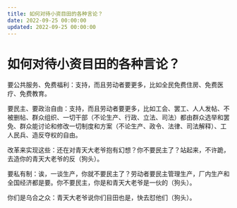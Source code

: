 ```yaml
---
title: 如何对待小资目田的各种言论？
date: 2022-09-25 00:00:00
updated: 2022-09-25 00:00:00
---
```


# 如何对待小资目田的各种言论？

要公共服务、免费福利：支持，而且劳动者要更多，比如全民免费住房、免费医疗、免费教育。

要民主、要政治自由：支持，而且劳动者要更多，比如工会、罢工、人人发帖、不被删帖、群众组织、一切干部（不论生产、行政、立法、司法）都由群众选举和罢免、群众能讨论和修改一切制度和方案（不论生产、政令、法律、司法解释）、工人民兵、造反夺权的自由。

改革来实现这些：还在对青天大老爷抱有幻想？你不要民主了？站起来，不许跪，去造你的青天大老爷的反（狗头）。

要私有制：诶，一谈生产，你就不要民主了？劳动者要民主管理生产，厂内生产和全国经济都是要。你不要民主，你是和青天大老爷是一伙的（狗头）。

你们是乌合之众：青天大老爷说你们目田也是，快去怼他们（狗头）。
